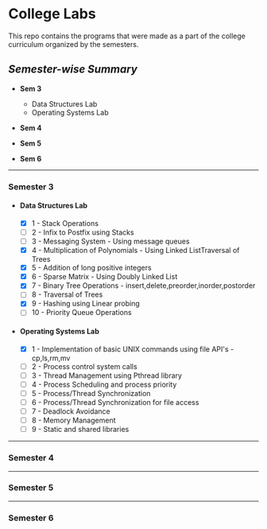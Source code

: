 # College Labs

This repo contains the programs that were made as a part of the college curriculum organized by the semesters.

## *Semester-wise Summary*
- **Sem 3** 
  * Data Structures Lab
  * Operating Systems Lab
- **Sem 4**

- **Sem 5**

- **Sem 6**

---------------------------------------------------------------------------------------------------------------------------

### Semester 3

- #### Data Structures Lab
  - [X] 1 - Stack Operations
  - [ ] 2 - Infix to Postfix using Stacks
  - [ ] 3 - Messaging System - Using message queues
  - [X] 4 - Multiplication of Polynomials - Using Linked ListTraversal of Trees
  - [X] 5 - Addition of long positive integers
  - [X] 6 - Sparse Matrix - Using Doubly Linked List
  - [X] 7 - Binary Tree Operations - insert,delete,preorder,inorder,postorder
  - [ ] 8 - Traversal of Trees
  - [X] 9 - Hashing using Linear probing
  - [ ] 10 - Priority Queue Operations

- #### Operating Systems Lab

  - [X] 1 - Implementation of basic UNIX commands using file API's - cp,ls,rm,mv
  - [ ] 2 - Process control system calls
  - [ ] 3 - Thread Management using Pthread library
  - [ ] 4 - Process Scheduling and process priority
  - [ ] 5 - Process/Thread Synchronization
  - [ ] 6 - Process/Thread Synchronization for file access
  - [ ] 7 - Deadlock Avoidance
  - [ ] 8 - Memory Management
  - [ ] 9 - Static and shared libraries

---------------------------------------------------------------------------------------------------------------------------

### Semester 4

---------------------------------------------------------------------------------------------------------------------------

### Semester 5
  
---------------------------------------------------------------------------------------------------------------------------  

### Semester 6
